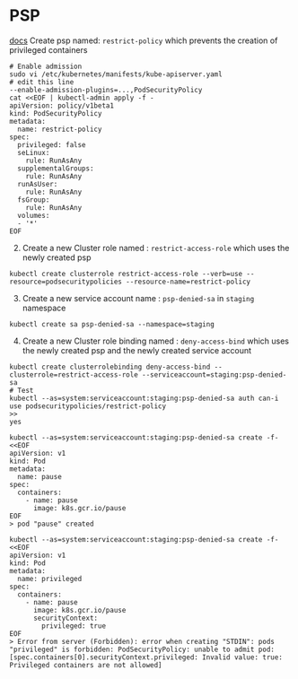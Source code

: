 # PSP

[docs](https://kubernetes.io/docs/concepts/policy/pod-security-policy/#create-a-policy-and-a-pod)
Create psp named: `restrict-policy` which prevents the creation of privileged containers

```shell
# Enable admission
sudo vi /etc/kubernetes/manifests/kube-apiserver.yaml
# edit this line
--enable-admission-plugins=...,PodSecurityPolicy
cat <<EOF | kubectl-admin apply -f -
apiVersion: policy/v1beta1
kind: PodSecurityPolicy
metadata:
  name: restrict-policy
spec:
  privileged: false
  seLinux:
    rule: RunAsAny
  supplementalGroups:
    rule: RunAsAny
  runAsUser:
    rule: RunAsAny
  fsGroup:
    rule: RunAsAny
  volumes:
  - '*'
EOF
```

2. Create a new Cluster role named : `restrict-access-role` which uses the newly created psp

```shell
kubectl create clusterrole restrict-access-role --verb=use --resource=podsecuritypolicies --resource-name=restrict-policy
```

3. Create a new service account name : `psp-denied-sa` in `staging` namespace

```shell
kubectl create sa psp-denied-sa --namespace=staging
```

4. Create a new Cluster role binding named : `deny-access-bind` which uses the newly created psp and the newly created service account

```shell
kubectl create clusterrolebinding deny-access-bind --clusterrole=restrict-access-role --serviceaccount=staging:psp-denied-sa
# Test
kubectl --as=system:serviceaccount:staging:psp-denied-sa auth can-i use podsecuritypolicies/restrict-policy
>>
yes

kubectl --as=system:serviceaccount:staging:psp-denied-sa create -f- <<EOF
apiVersion: v1
kind: Pod
metadata:
  name: pause
spec:
  containers:
    - name: pause
      image: k8s.gcr.io/pause
EOF
> pod "pause" created

kubectl --as=system:serviceaccount:staging:psp-denied-sa create -f- <<EOF
apiVersion: v1
kind: Pod
metadata:
  name: privileged
spec:
  containers:
    - name: pause
      image: k8s.gcr.io/pause
      securityContext:
        privileged: true
EOF
> Error from server (Forbidden): error when creating "STDIN": pods "privileged" is forbidden: PodSecurityPolicy: unable to admit pod: [spec.containers[0].securityContext.privileged: Invalid value: true: Privileged containers are not allowed]
```
